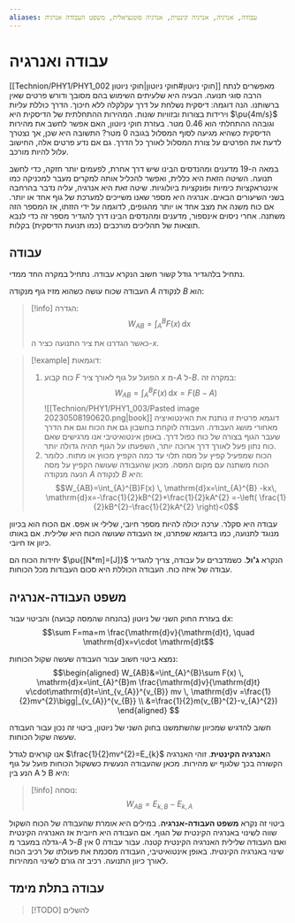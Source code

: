 ```yaml
---
aliases: עבודה, אנרגיה, אנרגיה קינטית, אנרגיה פוטנציאלית, משפט העבודה אנרגיה
---
```


# עבודה ואנרגיה

[[Technion/PHY1/PHY1_002 חוקי ניוטון#חוקי ניוטון|חוקי ניוטון]] מאפשרים לנתח הרבה סוגי תנועה. הבעיה היא שלעיתים השימוש בהם מסובך ודורש פרטים שאין ברשותנו. הנה דוגמה:
דיסקית נשלחת על דרך עקלקלה ללא חיכוך. הדרך כוללת עליות וירידות בצורות ובזוויות שונות. המהירות ההתחלתית של הדיסקית היא $\pu{4m/s}$ וגובהה ההתחלתי הוא $0.46$ מטר. בעזרת חוקי ניוטון, האם אפשר לחשב את מהירות הדיסקית כשהיא מגיעה לסוף המסלול בגובה $0$ מטר?
התשובה היא שכן, אך נצטרך לדעת את הפרטים על צורת המסלול לאורך כל הדרך. גם אם נדע פרטים אלה, החישוב עלול להיות מורכב.

במאה ה-19 מדענים ומהנדסים הבינו שיש דרך אחרת, לפעמים יותר חזקה, כדי לחשב תנועה. השיטה הזאת היא כללית, ואפשר להכליל אותה למקרים מעבר למכניקה כמו אינטראקציות כימיות ופונקציות ביולוגיות. שיטה זאת היא אנרגיה, עליה נדבר בהרחבה בשני השיעורים הבאים. אנרגיה היא מספר שאנו משייכים למערכת של גוף אחד או יותר. אם כוח משנה את מצב אחד או יותר מהגופים, לדוגמה על ידי הזזתו, אז המספר הזה משתנה. אחרי ניסוים אינספור, מדענים ומהנדסים הבינו דרך להגדיר מספר זה כדי לנבא תוצאות של תהליכים מורכבים (כמו תנועת הדיסקית) בקלות.

## עבודה
נתחיל בלהגדיר גודל קשור חשוב הנקרא עבודה. נתחיל במקרה החד ממדי.

העבודה שכוח עושה כשהוא מזיז גוף מנקודה $A$ לנקודה $B$ הוא:
>[!info] הגדרה:
> $$W_{AB}=\int _{A}^{B}F(x) \, \mathrm{d}x $$
> 
> כאשר הגדרנו את ציר התנועה כציר ה-$x$.

>[!example] דוגמאות:
>1. כוח קבוע $F$ הפועל על גוף לאורך ציר $x$ מ-$A$ ל-$B$. במקרה זה:
>	$$W_{AB}=\int_{A}^{B}F(x)  \, \mathrm{d}x=F(B-A) $$
>	![[Technion/PHY1/PHY1_003/Pasted image 20230508190620.png|book]]
>	דוגמא פרטית זו נותנת את האינטואיציה מאחורי מושג העבודה. העבודה לוקחת בחשבון גם את הכוח וגם את הדרך שעבר הגוף בצורה של כוח כפול דרך. באופן אינטואיטיבי אנו מרגישים שאם כוח נתון פעל לאורך דרך ארוכה יותר, השפעתו על הגוף תהיה גדולה יותר.
>2. הכוח שמפעיל קפיץ על מסה תלוי עד כמה הקפיץ מכווץ או מתוח. כלומר הכוח משתנה עם מקום המסה. מכאן שהעבודה שעושה הקפיץ על מסה הנעה מנקודה $A$ לנקודה $B$ היא:
>	$$W_{AB}=\int_{A}^{B}F(x)  \, \mathrm{d}x=\int_{A}^{B}  -kx\, \mathrm{d}x=-\frac{1}{2}kB^{2}+\frac{1}{2}kA^{2}  =-\left( \frac{1}{2}kB^{2}-\frac{1}{2}kA^{2} \right)<0$$


עבודה היא סקלר. ערכה יכולה להיות מספר חיובי, שלילי או אפס. אם הכוח הוא בכיוון מנוגד לתנועה, כמו בדוגמא שפתרנו, אז העבודה שעושה הכוח היא שלילית. אם באותו כיוון אז חיובי.

יחידות הכוח הם $\pu{[N*m]=[J]}$ הנקרא **ג'ול**. כשמדברים על עבודה, צריך להגדיר עבודה של איזה כוח. העבודה הכוללת היא סכום העבודות מכל הכוחות.
## משפט העבודה-אנרגיה

בעזרת החוק השני של ניוטון (בהנחה שהמסה קבועה) והביטוי עבור $\mathrm{d}x$:
$$\sum F=ma=m \frac{\mathrm{d}v}{\mathrm{d}t}, \quad \mathrm{d}x=v\cdot \mathrm{d}t$$

נמצא ביטוי חשוב עבור העבודה שעשה שקול הכוחות:
$$\begin{aligned}
W_{AB}&=\int_{A}^{B}\sum F(x)  \, \mathrm{d}x=\int_{A}^{B}m \frac{\mathrm{d}v}{\mathrm{d}t}   v\cdot\mathrm{d}t=\int_{v_{A}}^{v_{B}} mv \, \mathrm{d}v =\frac{1}{2}mv^{2}\bigg|_{v_{A}}^{v_{B}} \\
&=\frac{1}{2}m(v_{B}^{2}-v_{A}^{2}) 
\end{aligned} $$

חשוב להדגיש שמכיוון שהשתמשנו בחוק השני של ניוטון, ביטוי זה נכון עבור העבודה שעשה שקול הכוחות.

אנו קוראים לגודל $\frac{1}{2}mv^{2}=E_{k}$ ה**אנרגיה הקינטית**. זוהי האנרגיה הקשורה בכך שלגוף יש מהירות. מכאן שהעבודה הנעשית כששקול הכוחות פועל על גוף הנע בין A ל B היא:
>[!info] נוסחה:
$$W_{AB}=E_{k,B}-E_{k,A}$$

ביטוי זה נקרא **משפט העבודה-אנרגיה**. במילים היא אומרת שהעבודה של הכוח השקול שווה לשינוי באנרגיה הקינטית של הגוף. אם העבודה היא חיובית אז האנרגיה הקינטית גדלה במעבר מ-$A$ ל-$B$ ואם העבודה שלילית האנרגיה הקינטית קטנה. עבור עבודה $0$ אין שינוי באנרגיה הקינטית. באופן אינטואיטיבי, העבודה מסכמת את פעולתו של רכיב הכוח לאורך כיוון התנועה. רכיב זה גורם לשינוי המהירות.

## עבודה בתלת מימד
>[!TODO] להשלים